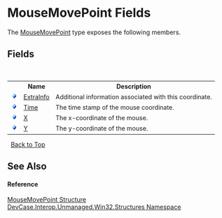 # MouseMovePoint Fields
 

The <a href="T_DevCase_Interop_Unmanaged_Win32_Structures_MouseMovePoint">MouseMovePoint</a> type exposes the following members.


## Fields
&nbsp;<table><tr><th></th><th>Name</th><th>Description</th></tr><tr><td>![Public field](media/pubfield.gif "Public field")</td><td><a href="F_DevCase_Interop_Unmanaged_Win32_Structures_MouseMovePoint_ExtraInfo">ExtraInfo</a></td><td>
Additional information associated with this coordinate.</td></tr><tr><td>![Public field](media/pubfield.gif "Public field")</td><td><a href="F_DevCase_Interop_Unmanaged_Win32_Structures_MouseMovePoint_Time">Time</a></td><td>
The time stamp of the mouse coordinate.</td></tr><tr><td>![Public field](media/pubfield.gif "Public field")</td><td><a href="F_DevCase_Interop_Unmanaged_Win32_Structures_MouseMovePoint_X">X</a></td><td>
The x-coordinate of the mouse.</td></tr><tr><td>![Public field](media/pubfield.gif "Public field")</td><td><a href="F_DevCase_Interop_Unmanaged_Win32_Structures_MouseMovePoint_Y">Y</a></td><td>
The y-coordinate of the mouse.</td></tr></table>&nbsp;
<a href="#mousemovepoint-fields">Back to Top</a>

## See Also


#### Reference
<a href="T_DevCase_Interop_Unmanaged_Win32_Structures_MouseMovePoint">MouseMovePoint Structure</a><br /><a href="N_DevCase_Interop_Unmanaged_Win32_Structures">DevCase.Interop.Unmanaged.Win32.Structures Namespace</a><br />